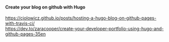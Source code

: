 #### Create your blog on github with Hugo
https://cjolowicz.github.io/posts/hosting-a-hugo-blog-on-github-pages-with-travis-ci/  
https://dev.to/zaracooper/create-your-developer-portfolio-using-hugo-and-github-pages-35en  
